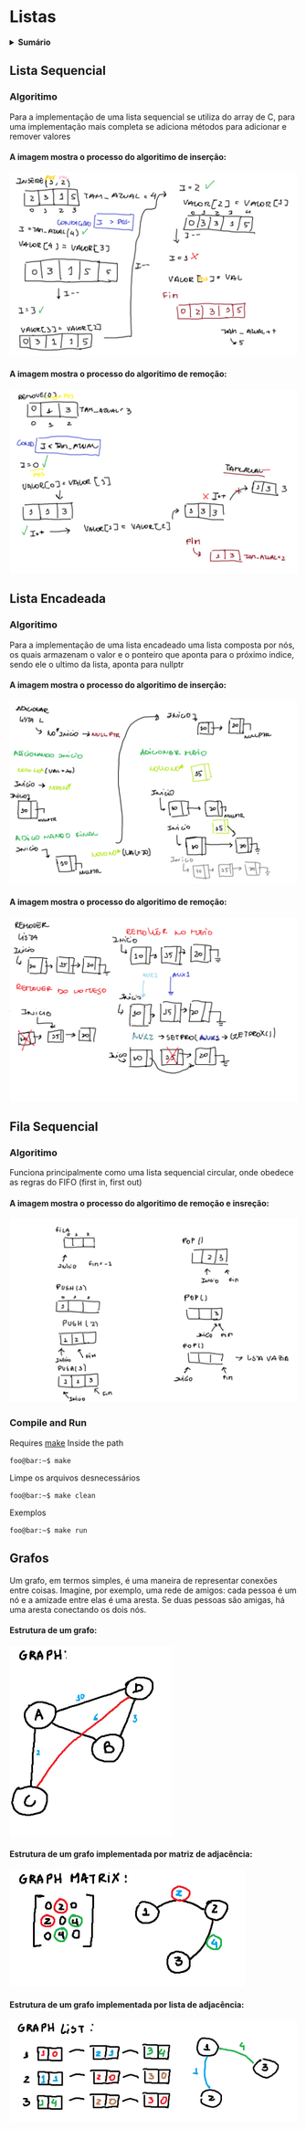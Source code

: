 # Listas

<details><summary> <strong>Sumário</strong></summary>

* [Lista Sequencial](https://github.com/LeomaxFilho/listas?tab=readme-ov-file#lista-sequencial)

* [Lista Encadeada](https://github.com/LeomaxFilho/listas?tab=readme-ov-file#lista-encadeada)
  
* [Fila Encadeada](https://github.com/LeomaxFilho/listas#fila-sequencial)

* [Grafos](https://github.com/LeomaxFilho/listas#grafos)
</details>


## Lista Sequencial
### Algoritimo
  Para a implementação de uma lista sequencial se utiliza do array de C, para uma implementação mais completa se adiciona métodos para adicionar e remover valores
  
#### A imagem mostra o processo do algoritimo de inserção:

![Imagem1](/Lista_seq/Insere.png)

#### A imagem mostra o processo do algoritimo de remoção:

![Imagem2](/Lista_seq/Remove.png)

## Lista Encadeada
### Algoritimo
  Para a implementação de uma lista encadeado uma lista composta por nós, os quais armazenam o valor e o ponteiro que aponta para o próximo indice, sendo ele o ultimo da lista, aponta para nullptr

  #### A imagem mostra o processo do algoritimo de inserção:

![Imagem3](/Lista_enc/Adicionar_how.png)

#### A imagem mostra o processo do algoritimo de remoção:

![Imagem4](/Lista_enc/Remover_how.png)

## Fila Sequencial
### Algoritimo
  Funciona principalmente como uma lista sequencial circular, onde obedece as regras do FIFO (first in, first out)
  
#### A imagem mostra o processo do algoritimo de remoção e insreção:

![Imagem5](/Fila_enc/How.png)

### Compile and Run
Requires [make](https://www.gnu.org/software/make/)
Inside the path
```console
foo@bar:~$ make
```
Limpe os arquivos desnecessários
```console
foo@bar:~$ make clean
```
Exemplos
```console
foo@bar:~$ make run
```
## Grafos
  Um grafo, em termos simples, é uma maneira de representar conexões entre coisas. Imagine, por exemplo, uma rede de amigos: cada pessoa é um nó e a amizade entre elas é uma aresta. Se duas pessoas são amigas, há uma aresta conectando os dois nós.

#### Estrutura de um grafo:

![Imagem6](/Grafos/imgs/Graph_str.png)

#### Estrutura de um grafo implementada por matriz de adjacência:

![Imagem7](/Grafos/imgs/Graph_mtx.png)

#### Estrutura de um grafo implementada por lista de adjacência:

![Imagem8](/Grafos/imgs/Graph_lst.png)
